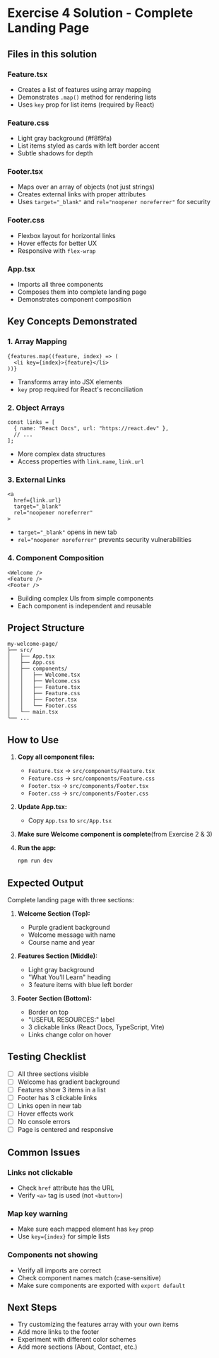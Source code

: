 # Exercise 4 Solution - Complete Landing Page

## Files in this solution

### Feature.tsx
- Creates a list of features using array mapping
- Demonstrates `.map()` method for rendering lists
- Uses `key` prop for list items (required by React)

### Feature.css
- Light gray background (#f8f9fa)
- List items styled as cards with left border accent
- Subtle shadows for depth

### Footer.tsx
- Maps over an array of objects (not just strings)
- Creates external links with proper attributes
- Uses `target="_blank"` and `rel="noopener noreferrer"` for security

### Footer.css
- Flexbox layout for horizontal links
- Hover effects for better UX
- Responsive with `flex-wrap`

### App.tsx
- Imports all three components
- Composes them into complete landing page
- Demonstrates component composition

## Key Concepts Demonstrated

### 1. Array Mapping
```tsx
{features.map((feature, index) => (
  <li key={index}>{feature}</li>
))}
```
- Transforms array into JSX elements
- `key` prop required for React's reconciliation

### 2. Object Arrays
```tsx
const links = [
  { name: "React Docs", url: "https://react.dev" },
  // ...
];
```
- More complex data structures
- Access properties with `link.name`, `link.url`

### 3. External Links
```tsx
<a
  href={link.url}
  target="_blank"
  rel="noopener noreferrer"
>
```
- `target="_blank"` opens in new tab
- `rel="noopener noreferrer"` prevents security vulnerabilities

### 4. Component Composition
```tsx
<Welcome />
<Feature />
<Footer />
```
- Building complex UIs from simple components
- Each component is independent and reusable

## Project Structure

```
my-welcome-page/
├── src/
│   ├── App.tsx
│   ├── App.css
│   ├── components/
│   │   ├── Welcome.tsx
│   │   ├── Welcome.css
│   │   ├── Feature.tsx
│   │   ├── Feature.css
│   │   ├── Footer.tsx
│   │   └── Footer.css
│   └── main.tsx
└── ...
```

## How to Use

1. **Copy all component files:**
   - `Feature.tsx` → `src/components/Feature.tsx`
   - `Feature.css` → `src/components/Feature.css`
   - `Footer.tsx` → `src/components/Footer.tsx`
   - `Footer.css` → `src/components/Footer.css`

2. **Update App.tsx:**
   - Copy `App.tsx` to `src/App.tsx`

3. **Make sure Welcome component is complete**(from Exercise 2 & 3)

4. **Run the app:**
   ```bash
   npm run dev
   ```

## Expected Output

Complete landing page with three sections:

1. **Welcome Section (Top):**
   - Purple gradient background
   - Welcome message with name
   - Course name and year

2. **Features Section (Middle):**
   - Light gray background
   - "What You'll Learn" heading
   - 3 feature items with blue left border

3. **Footer Section (Bottom):**
   - Border on top
   - "USEFUL RESOURCES:" label
   - 3 clickable links (React Docs, TypeScript, Vite)
   - Links change color on hover

## Testing Checklist

- [ ] All three sections visible
- [ ] Welcome has gradient background
- [ ] Features show 3 items in a list
- [ ] Footer has 3 clickable links
- [ ] Links open in new tab
- [ ] Hover effects work
- [ ] No console errors
- [ ] Page is centered and responsive

## Common Issues

### Links not clickable
- Check `href` attribute has the URL
- Verify `<a>` tag is used (not `<button>`)

### Map key warning
- Make sure each mapped element has `key` prop
- Use `key={index}` for simple lists

### Components not showing
- Verify all imports are correct
- Check component names match (case-sensitive)
- Make sure components are exported with `export default`

## Next Steps

- Try customizing the features array with your own items
- Add more links to the footer
- Experiment with different color schemes
- Add more sections (About, Contact, etc.)
